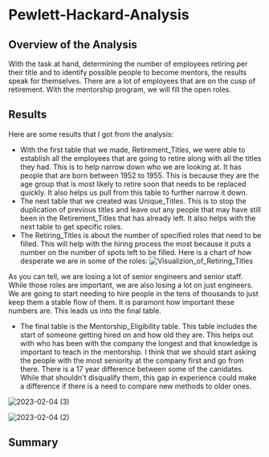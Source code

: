 # Pewlett-Hackard-Analysis

## Overview of the Analysis
With the task at hand, determining the number of employees retiring per their title and to identify possible people to become mentors, the results speak for themselves. There are a lot of employees that are on the cusp of retirement. With the mentorship program, we will fill the open roles.

## Results

Here are some results that I got from the analysis:

- With the first table that we made, Retirement_Titles, we were able to establish all the employees that are going to retire along with all the titles they had. This is to help narrow down who we are looking at. It has people that are born between 1952 to 1955. This is because they are the age group that is most likely to retire soon that needs to be replaced quickly. It also helps us pull from this table to further narrow it down.
- The next table that we created was Unique_Titles. This is to stop the duplication of previous titles and leave out any people that may have still been in the Retirement_Titles that has already left. It also helps with the next table to get specific roles.
- The Retiring_Titles is about the number of specified roles that need to be filled. This will help with the hiring process the most because it puts a number on the number of spots left to be filled. Here is a chart of how desperate we are in some of the roles:
![Visualizion_of_Retiring_Titles](https://user-images.githubusercontent.com/114030563/216788572-ddb0768d-0666-4677-a1cf-ca905a8fe6d9.png)

As you can tell, we are losing a lot of senior engineers and senior staff. While those roles are important, we are also losing a lot on just engineers. We are going to start needing to hire people in the tens of thousands to just keep them a stable flow of them. It is paramont how important these numbers are. This leads us into the final table.

- The final table is the Mentorship_Eligibility table. This table includes the start of someone getting hired on and how old they are. This helps out with who has been with the company the longest and that knowledge is important to teach in the mentorship. I think that we should start asking the people with the most seniority at the company first and go from there. There is a 17 year difference between some of the canidates. While that shouldn't disqualify them, this gap in experience could make a difference if there is a need to compare new methods to older ones.

![2023-02-04 (3)](https://user-images.githubusercontent.com/114030563/216790857-569772db-b044-41a8-804d-982be3791c71.png)

![2023-02-04 (2)](https://user-images.githubusercontent.com/114030563/216790853-4ae6ccfc-ce28-4444-8fd8-3fa923ce0947.png)

## Summary

